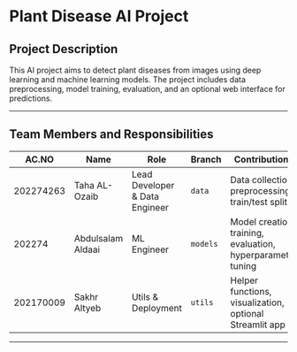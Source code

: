 # Plant Disease AI Project

## Project Description
This AI project aims to detect plant diseases from images using deep learning and machine learning models. The project includes data preprocessing, model training, evaluation, and an optional web interface for predictions.

_______________________________________________________________________________________________________________

## Team Members and Responsibilities

| AC.NO         | Name      |               Role             | Branch | Contributions | Files/Folder |
|-----------|---------------|--------------------------------|--------|---------------|--------------|
| 202274263 | Taha AL-Ozaib | Lead Developer & Data Engineer | `data` | Data collection, preprocessing, train/test split | `src/data/preprocessing.py`, `data/` |
| 202274 | Abdulsalam Aldaai | ML Engineer | `models` | Model creation, training, evaluation, hyperparameter tuning | `src/models/` |
| 202170009 | Sakhr Altyeb | Utils & Deployment | `utils` | Helper functions, visualization, optional Streamlit app | `src/utils/`, `notebooks/`, `docs/` |

_______________________________________________________________________________________________________________